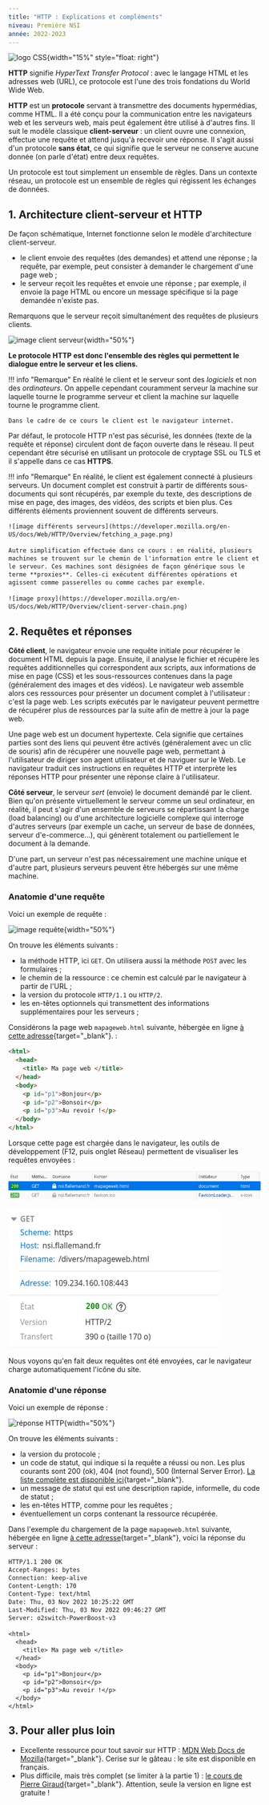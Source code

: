 ```yaml
---
title: "HTTP : Explications et compléments"
niveau: Première NSI
année: 2022-2023
---
```


![logo CSS](https://upload.wikimedia.org/wikipedia/commons/thumb/5/5b/HTTP_logo.svg/640px-HTTP_logo.svg.png){width="15%" style="float: right"}

**HTTP** signifie *HyperText Transfer Protocol* : avec le langage HTML et les adresses web (URL), ce protocole est l'une des trois fondations du World Wide Web.

**HTTP** est un **protocole** servant à transmettre des documents hypermédias, comme HTML. Il a été conçu pour la communication entre les navigateurs web et les serveurs web, mais peut également être utilisé à d'autres fins. Il suit le modèle classique **client-serveur** : un client ouvre une connexion, effectue une requête et attend jusqu'à recevoir une réponse. Il s'agit aussi d'un protocole **sans état**, ce qui signifie que le serveur ne conserve aucune donnée (on parle d'état) entre deux requêtes.

Un protocole est tout simplement un ensemble de règles. Dans un contexte réseau, un protocole est un ensemble de règles qui régissent les échanges de données.

## 1. Architecture client-serveur et HTTP

De façon schématique, Internet fonctionne selon le modèle d'architecture client-serveur. 

* le client envoie des requêtes (des demandes) et attend une réponse ; la requête, par exemple, peut consister à demander le chargement d'une page web ;
* le serveur reçoit les requêtes et envoie une réponse ; par exemple, il envoie la page HTML ou encore un message spécifique si la page demandée n'existe pas.

Remarquons que le serveur reçoit simultanément des requêtes de plusieurs clients.

![image client serveur](https://upload.wikimedia.org/wikipedia/commons/thumb/d/db/Mod%C3%A8le-client-serveur.svg/1920px-Mod%C3%A8le-client-serveur.svg.png){width="50%"}

**Le protocole HTTP est donc l'ensemble des règles qui permettent le dialogue entre le serveur et les cliens.**

!!! info "Remarque"
    En réalité le client et le serveur sont des *logiciels* et non des *ordinateurs*. On appelle cependant couramment serveur la machine sur laquelle tourne le programme serveur et client la machine sur laquelle tourne le programme client.

    Dans le cadre de ce cours le client est le navigateur internet.
<!--  -->

Par défaut, le protocole HTTP n'est pas sécurisé, les données (texte de la requête et réponse) circulent dont de façon ouverte dans le réseau. Il peut cependant être sécurisé en utilisant un protocole de cryptage SSL ou TLS et il s'appelle dans ce cas **HTTPS**. 

!!! info "Remarque"
    En réalité, le client est également connecté à plusieurs serveurs. Un document complet est construit à partir de différents sous-documents qui sont récupérés, par exemple du texte, des descriptions de mise en page, des images, des vidéos, des scripts et bien plus. Ces différents éléments proviennent souvent de différents serveurs.

    ![image différents serveurs](https://developer.mozilla.org/en-US/docs/Web/HTTP/Overview/fetching_a_page.png)

    Autre simplification effectuée dans ce cours : en réalité, plusieurs machines se trouvent sur le chemin de l'information entre le client et le serveur. Ces machines sont désignées de façon générique sous le terme **proxies**. Celles-ci exécutent différentes opérations et agissent comme passerelles ou comme caches par exemple.

    ![image proxy](https://developer.mozilla.org/en-US/docs/Web/HTTP/Overview/client-server-chain.png)
<!--  -->

## 2. Requêtes et réponses

**Côté client**, le navigateur envoie une requête initiale pour récupérer le document HTML depuis la page. Ensuite, il analyse le fichier et récupère les requêtes additionnelles qui correspondent aux scripts, aux informations de mise en page (CSS) et les sous-ressources contenues dans la page (généralement des images et des vidéos). Le navigateur web assemble alors ces ressources pour présenter un document complet à l'utilisateur : c'est la page web. Les scripts exécutés par le navigateur peuvent permettre de récupérer plus de ressources par la suite afin de mettre à jour la page web.

Une page web est un document hypertexte. Cela signifie que certaines parties sont des liens qui peuvent être activés (généralement avec un clic de souris) afin de récupérer une nouvelle page web, permettant à l'utilisateur de diriger son agent utilisateur et de naviguer sur le Web. Le navigateur traduit ces instructions en requêtes HTTP et interprète les réponses HTTP pour présenter une réponse claire à l'utilisateur.

**Côté serveur**, le serveur *sert* (envoie) le document demandé par le client. Bien qu'on présente virtuellement le serveur comme un seul ordinateur, en réalité, il peut s'agir d'un ensemble de serveurs se répartissant la charge (load balancing) ou d'une architecture logicielle complexe qui interroge d'autres serveurs (par exemple un cache, un serveur de base de données, serveur d'e-commerce…), qui génèrent totalement ou partiellement le document à la demande.

D'une part, un serveur n'est pas nécessairement une machine unique et d'autre part, plusieurs serveurs peuvent être hébergés sur une même machine.

### Anatomie d'une requête

Voici un exemple de requête : 

![image requête](https://developer.mozilla.org/en-US/docs/Web/HTTP/Overview/http_request.png){width="50%"}

On trouve les éléments suivants : 

* la méthode HTTP, ici `GET`. On utilisera aussi la méthode `POST` avec les formulaires ;
* le chemin de la ressource : ce chemin est calculé par le navigateur à partir de l'URL ;
* la version du protocole `HTTP/1.1` ou `HTTP/2`.
* les en-têtes optionnels qui transmettent des informations supplémentaires pour les serveurs ;

Considérons la page web `mapageweb.html` suivante, hébergée en ligne [à cette adresse](){target="_blank"}. : 

```html
<html>
  <head>
    <title> Ma page web </title>
  </head>
  <body>
    <p id="p1">Bonjour</p>
    <p id="p2">Bonsoir</p>
    <p id="p3">Au revoir !</p>
  </body>
</html>
```

Lorsque cette page est chargée dans le navigateur, les outils de développement (F12, puis onglet Réseau) permettent de visualiser les requêtes envoyées :

![image requête HTTP](../../assets/images/requete_HTTP_2.png)

![image requête HTTP](../../assets/images/requete_HTTP_1.png)

Nous voyons qu'en fait deux requêtes ont été envoyées, car le navigateur charge automatiquement l'icône du site.

### Anatomie d'une réponse

Voici un exemple de réponse :

![réponse HTTP](https://developer.mozilla.org/en-US/docs/Web/HTTP/Overview/http_response.png){width="50%"}

On trouve les éléments suivants :

* la version du protocole ;
* un code de statut, qui indique si la requête a réussi ou non. Les plus courants sont 200 (ok), 404 (not found), 500 (Internal Server Error). [La liste complète est disponible ici](https://developer.mozilla.org/fr/docs/Web/HTTP/Status){target="_blank"}.
* un message de statut qui est une description rapide, informelle, du code de statut ;
* les en-têtes HTTP, comme pour les requêtes ;
* éventuellement un corps contenant la ressource récupérée.

Dans l'exemple du chargement de la page `mapageweb.html` suivante, hébergée en ligne [à cette adresse](){target="_blank"}, voici la réponse du serveur :

```http
HTTP/1.1 200 OK
Accept-Ranges: bytes
Connection: keep-alive
Content-Length: 170
Content-Type: text/html
Date: Thu, 03 Nov 2022 10:25:22 GMT
Last-Modified: Thu, 03 Nov 2022 09:46:27 GMT
Server: o2switch-PowerBoost-v3

<html>
  <head>
    <title> Ma page web </title>
  </head>
  <body>
    <p id="p1">Bonjour</p>
    <p id="p2">Bonsoir</p>
    <p id="p3">Au revoir !</p>
  </body>
</html>
```

## 3. Pour aller plus loin

* Excellente ressource pour tout savoir sur HTTP : [MDN Web Docs de Mozilla](https://developer.mozilla.org/fr/docs/Web/HTTP){target="_blank"}. Cerise sur le gâteau : le site est disponible en français.
* Plus difficile, mais très complet (se limiter à la partie 1) : [le cours de Pierre Giraud](https://www.pierre-giraud.com/http-reseau-securite-cours/){target="_blank"}. Attention, seule la version en ligne est gratuite !

